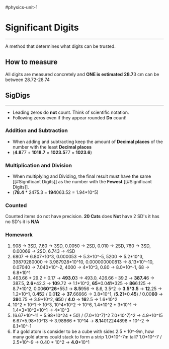 #physics-unit-1 
# Significant Digits
---
A method that determines what digits can be trusted.

## How to measure
All digits are measured concretely and **ONE is estimated**
**28.7**3 cm can be between 28.72-28.74

## SigDigs
---
- Leading zeros do **not** count. Think of scientific notation.
- Following zeros even if they appear rounded **Do** count!
### Addition and Subtraction
- When adding and subtracting keep the amount of **Decimal places** of the number with the least **Decimal places**
- (**4.8**77 + **1018.7** = **1023.5**77 = **1023.6**)
### Multiplication and Division
- When multiplying and Dividing, the final result must have the same [[#Significant Digits]] as the number with the **Fewest** [[#Significant Digits]].
- (**78.4** * 2475.3 = **194**063.52 = 1.94*10^5)
### Counted
Counted items do not have precision. **20 Cats** does **Not** have 2 SD's it has no SD's it is **N/A**
### Homework
1. 908 -> 3SD, 7.60 -> 3SD, 0.0050 -> 2SD, 0.010 -> 2SD, 760 -> 3SD, 0.00069 -> 2SD, 6.743 -> 4SD
2. 6807 -> 6.807\*10^3, 0.000053 -> 5.3\*10^-5, 5200 -> 5.2\*10^3, 39879280000 -> 3.987928\*10^10, 0.000000000813 -> 8.13\*10^-10, 0.07040 -> 7.040\*10^-2, 4000 -> 4*10^3, 0.80 -> 8.0\*10^-1, 68 -> 6.8\*10^1
3. 463.66 + 29.2 + 0.17 -> **493.0**3 -> 493.0, 426.66 - 39.2 -> **387.4**6 -> 387.5, **2.6**\*42.2 -> **10**9.72 -> 1.1\*10^2, **65**\*0.0**41**\*325 -> **86**6.125 -> 8.7\*10^2, 0.00**60**\***26**\*55.1 -> **8.5**956 -> 8.6, 3.5^2 -> **3.5**\***3.5** -> **12**.25 -> 1.2\*10^1, 0.**45**2 / 0.0**12** -> **37**.66666 -> 3.8\*10^1, (**5.2**1\*0.**45**) / 0.00**60** -> **39**0.75 -> 3.9\*10^2, **65**0 / **4.0** -> **16**2.5 -> 1.6\*10^2
4. 10^2 \* 10^1 -> 10^3, 10^4\*10^2 -> 10^6, 1.4\*10^2 \* 3\*10^1 -> 1.4\*3\*10^2\*10^1 -> 4\*10^3
5. (6.67\*10^-11 \* 5.98\*10^24 \* 50) / (7.0\*10^7)^2
7.0*10^7)^2 -> 4.9\*10^15
6.67\*5.98\*10^13 -> 3.98866 \* 10^14
-> **8.1**4012244898 \* 10^-2 -> 8.1\*10^-1
5. If a gold atom is consider to be a cube with sides 2.5 \* 10^-9m, how many gold atoms could stack to form a strip 1.0\*10^-7m tall?
1.0\*10^-7 / 2.5\*10^-9 -> 0.40 \* 10^2 -> **4.0**\*10^1